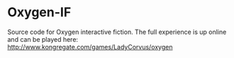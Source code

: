 # Oxygen-IF
Source code for Oxygen interactive fiction.
The full experience is up online and can be played here: http://www.kongregate.com/games/LadyCorvus/oxygen
